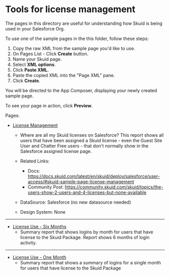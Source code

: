 # Tools for license management

The pages in this directory are useful for understanding how Skuid is being used in your Salesforce Org. 

To use one of the sample pages in the this folder, follow these steps:

1. Copy the raw XML from the sample page you'd like to use.
2. On Pages List - Click **Create** button.
3. Name your Skuid page.
5. Select **XML options**.
6. Click **Paste XML**.
7. Paste the copied XML into the "Page XML" pane.
8. Click **Create**.

You will be directed to the App Composer, displaying your newly created sample page.

To see your page in action, click **Preview**.


Pages: 

 - <a href="LicenseManagement.xml" download="LicenseManagement.xml">License Management </a>  
    - Where are all my Skuid licenses on Salesforce? This report shows all users that have been assigned a Skuid license - even the Guest Site User and Chatter Free users - that don't normally show in the Salesforce assigned license page. 

   - Related Links:  
      - Docs: https://docs.skuid.com/latest/en/skuid/deploy/salesforce/user-access/#skuid-sample-page-license-management
      - Community Post: https://community.skuid.com/skuid/topics/the-users-show-2-users-and-4-licenses-but-none-available

   -  DataSource: Salesforce  (no new datasource needed)
   -  Design System: None 

***

 - <a href="SkuidLicenseUse.xml" download="SkuidLicenseUse.xml">License Use - Six Months</a>  
    -   Summary report that shows logins by month for users that have license to the Skuid Package.  Report shows 6 months of login activity. 

***

 - <a href="SkuidLicenes_1Month.xml" download="SkuidLicenes_1Month.xml">License Use - One Month</a>  
    -   Summary report that shows a summary of logins for a single month for users that have license to the Skuid Package
